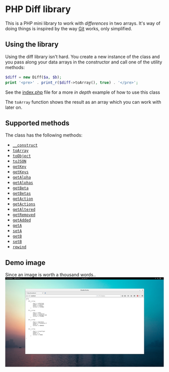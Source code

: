 # PHP Diff library
This is a PHP mini library to work with *differences* in two arrays. It's way of
doing things is inspired by the way [Git](http://www.git-scm.com) works, only simplified.

## Using the library
Using the diff library isn't hard. You create a new instance of the class
and you pass along your data arrays in the constructor and call one of the utility methods:

```php
$diff = new Diff($a, $b);
print '<pre>' . print_r($diff->toArray(), true) . '</pre>';
```

See the [index.php](https://github.com/sebastiaanfranken/php-diff-library/blob/master/index.php) file for a more *in depth* example of how to use this class

The `toArray` function shows the result as an array which you can work with later on.

## Supported methods
The class has the following methods:

- [`__construct`](https://github.com/sebastiaanfranken/php-diff-library/blob/master/src/Sfranken/Diff.php#L46-L88)
- [`toArray`](https://github.com/sebastiaanfranken/php-diff-library/blob/master/src/Sfranken/Diff.php#L96-L99)
- [`toObject`](https://github.com/sebastiaanfranken/php-diff-library/blob/master/src/Sfranken/Diff.php#L107-L110)
- [`toJSON`](https://github.com/sebastiaanfranken/php-diff-library/blob/master/src/Sfranken/Diff.php#L118-L121)
- [`getKey`](https://github.com/sebastiaanfranken/php-diff-library/blob/master/src/Sfranken/Diff.php#L130-L133)
- [`getKeys`](https://github.com/sebastiaanfranken/php-diff-library/blob/master/src/Sfranken/Diff.php#L141-L154)
- [`getAlpha`](https://github.com/sebastiaanfranken/php-diff-library/blob/master/src/Sfranken/Diff.php#L163-L166)
- [`getAlphas`](https://github.com/sebastiaanfranken/php-diff-library/blob/master/src/Sfranken/Diff.php#L174-L187)
- [`getBeta`](https://github.com/sebastiaanfranken/php-diff-library/blob/master/src/Sfranken/Diff.php#L196-L199)
- [`getBetas`](https://github.com/sebastiaanfranken/php-diff-library/blob/master/src/Sfranken/Diff.php#L207-L220)
- [`getAction`](https://github.com/sebastiaanfranken/php-diff-library/blob/master/src/Sfranken/Diff.php#L229-L232)
- [`getActions`](https://github.com/sebastiaanfranken/php-diff-library/blob/master/src/Sfranken/Diff.php#L240-L253)
- [`getAltered`](https://github.com/sebastiaanfranken/php-diff-library/blob/master/src/Sfranken/Diff.php#L261-L274)
- [`getRemoved`](https://github.com/sebastiaanfranken/php-diff-library/blob/master/src/Sfranken/Diff.php#L282-L294)
- [`getAdded`](https://github.com/sebastiaanfranken/php-diff-library/blob/master/src/Sfranken/Diff.php#L303-L316)
- [`getA`](https://github.com/sebastiaanfranken/php-diff-library/blob/master/src/Sfranken/Diff.php#L324-L327)
- [`setA`](https://github.com/sebastiaanfranken/php-diff-library/blob/master/src/Sfranken/Diff.php#L335-L339)
- [`getB`](https://github.com/sebastiaanfranken/php-diff-library/blob/master/src/Sfranken/Diff.php#L347-L350)
- [`setB`](https://github.com/sebastiaanfranken/php-diff-library/blob/master/src/Sfranken/Diff.php#L358-L362)
- [`rewind`](https://github.com/sebastiaanfranken/php-diff-library/blob/master/src/Sfranken/Diff.php#L377-L402)

## Demo image
Since an image is worth a thousand words..
![php diff image](https://raw.githubusercontent.com/sebastiaanfranken/php-diff-library/master/demo.png)

